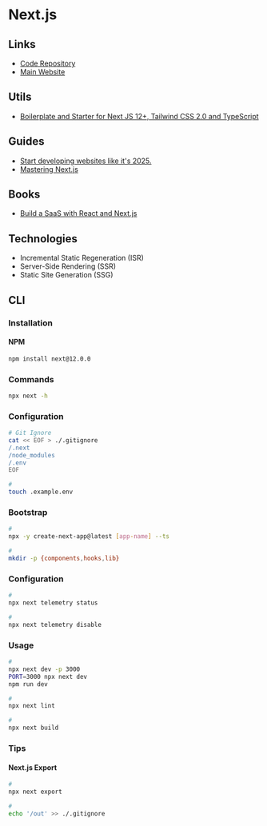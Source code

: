 # Next.js

<!--
https://www.youtube.com/watch?v=_VuGmykVgTg

https://fireship.io/courses/react-next-firebase/deploy-firebase/
-->

## Links

- [Code Repository](https://github.com/vercel/next.js)
- [Main Website](https://nextjs.org/)

## Utils

- [Boilerplate and Starter for Next JS 12+, Tailwind CSS 2.0 and TypeScript](https://github.com/ixartz/Next-js-Boilerplate)

## Guides

- [Start developing websites like it's 2025.](https://react2025.com/#course-overview)
- [Mastering Next.js](https://masteringnextjs.com/)

## Books

- [Build a SaaS with React and Next.js](https://www.cutintothejamstack.com/)

## Technologies

<!-- - Client-Side Rendering (CSR) -->
- Incremental Static Regeneration (ISR)
- Server-Side Rendering (SSR)
- Static Site Generation (SSG)

<!--
Examples

https://github.com/Expensify/App
https://github.com/dwarvesf/nextjs-boilerplate
https://github.com/vercel/virtual-event-starter-kit
https://github.com/plutomi/plutomi
https://github.com/basetool-io/basetool
https://github.com/ljtechdotca/next-reddit
https://github.com/ioofy/App
https://github.com/axeldelafosse/expo-next-monorepo-example
https://github.com/diego3g/umbriel
https://umbriel-dashboard-three.vercel.app/
https://github.com/fdaciuk/conduit-api
https://github.com/waptik/vvu-fleet-management-system
https://github.com/nohsangwoo/instaclone-backend-v3
https://github.com/Rowan-Paul/project-argus
https://github.com/myriadsocial/myriad-web
https://github.com/email2vimalraj/food-pos-app
https://github.com/jackmerrill/snacc.chat
https://github.com/calendso/calendso/
-->

## CLI

### Installation

#### NPM

```sh
npm install next@12.0.0
```

### Commands

```sh
npx next -h
```

### Configuration

```sh
# Git Ignore
cat << EOF > ./.gitignore
/.next
/node_modules
/.env
EOF

#
touch .example.env
```

### Bootstrap

```sh
#
npx -y create-next-app@latest [app-name] --ts

#
mkdir -p {components,hooks,lib}
```

### Configuration

```sh
#
npx next telemetry status

#
npx next telemetry disable
```

### Usage

```sh
#
npx next dev -p 3000
PORT=3000 npx next dev
npm run dev

#
npx next lint

#
npx next build
```

### Tips

#### Next.js Export

```sh
#
npx next export

#
echo '/out' >> ./.gitignore
```
